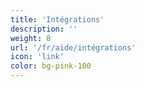 ```yaml
---
title: 'Intégrations'
description: ''
weight: 8
url: '/fr/aide/intégrations'
icon: 'link'
color: bg-pink-100
---
```

